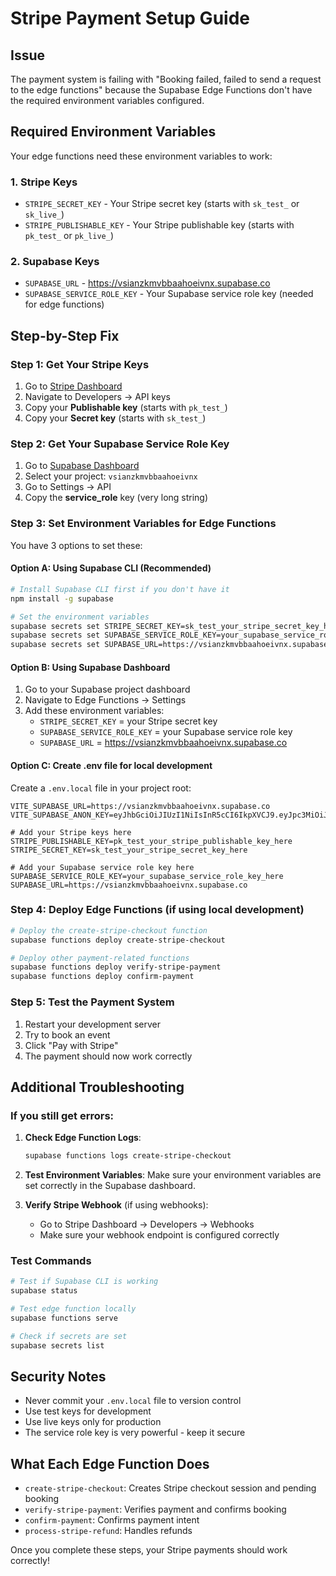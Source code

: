 # Stripe Payment Setup Guide

## Issue
The payment system is failing with "Booking failed, failed to send a request to the edge functions" because the Supabase Edge Functions don't have the required environment variables configured.

## Required Environment Variables

Your edge functions need these environment variables to work:

### 1. Stripe Keys
- `STRIPE_SECRET_KEY` - Your Stripe secret key (starts with `sk_test_` or `sk_live_`)
- `STRIPE_PUBLISHABLE_KEY` - Your Stripe publishable key (starts with `pk_test_` or `pk_live_`)

### 2. Supabase Keys  
- `SUPABASE_URL` - https://vsianzkmvbbaahoeivnx.supabase.co
- `SUPABASE_SERVICE_ROLE_KEY` - Your Supabase service role key (needed for edge functions)

## Step-by-Step Fix

### Step 1: Get Your Stripe Keys
1. Go to [Stripe Dashboard](https://dashboard.stripe.com/)
2. Navigate to Developers → API keys
3. Copy your **Publishable key** (starts with `pk_test_`)
4. Copy your **Secret key** (starts with `sk_test_`)

### Step 2: Get Your Supabase Service Role Key
1. Go to [Supabase Dashboard](https://supabase.com/dashboard)
2. Select your project: `vsianzkmvbbaahoeivnx`
3. Go to Settings → API
4. Copy the **service_role** key (very long string)

### Step 3: Set Environment Variables for Edge Functions

You have 3 options to set these:

#### Option A: Using Supabase CLI (Recommended)
```bash
# Install Supabase CLI first if you don't have it
npm install -g supabase

# Set the environment variables
supabase secrets set STRIPE_SECRET_KEY=sk_test_your_stripe_secret_key_here
supabase secrets set SUPABASE_SERVICE_ROLE_KEY=your_supabase_service_role_key_here
supabase secrets set SUPABASE_URL=https://vsianzkmvbbaahoeivnx.supabase.co
```

#### Option B: Using Supabase Dashboard
1. Go to your Supabase project dashboard
2. Navigate to Edge Functions → Settings
3. Add these environment variables:
   - `STRIPE_SECRET_KEY` = your Stripe secret key
   - `SUPABASE_SERVICE_ROLE_KEY` = your Supabase service role key  
   - `SUPABASE_URL` = https://vsianzkmvbbaahoeivnx.supabase.co

#### Option C: Create .env file for local development
Create a `.env.local` file in your project root:
```
VITE_SUPABASE_URL=https://vsianzkmvbbaahoeivnx.supabase.co
VITE_SUPABASE_ANON_KEY=eyJhbGciOiJIUzI1NiIsInR5cCI6IkpXVCJ9.eyJpc3MiOiJzdXBhYmFzZSIsInJlZiI6InZzaWFuemttdmJiYWFob2Vpdm54Iiwicm9sZSI6ImFub24iLCJpYXQiOjE3NDc5OTg2MDYsImV4cCI6MjA2MzU3NDYwNn0.wWx7pSYfUJTIMuSvBluxPDgqU8SuKuGI4TQTUOEAKh0

# Add your Stripe keys here
STRIPE_PUBLISHABLE_KEY=pk_test_your_stripe_publishable_key_here
STRIPE_SECRET_KEY=sk_test_your_stripe_secret_key_here

# Add your Supabase service role key here  
SUPABASE_SERVICE_ROLE_KEY=your_supabase_service_role_key_here
SUPABASE_URL=https://vsianzkmvbbaahoeivnx.supabase.co
```

### Step 4: Deploy Edge Functions (if using local development)
```bash
# Deploy the create-stripe-checkout function
supabase functions deploy create-stripe-checkout

# Deploy other payment-related functions
supabase functions deploy verify-stripe-payment
supabase functions deploy confirm-payment
```

### Step 5: Test the Payment System
1. Restart your development server
2. Try to book an event
3. Click "Pay with Stripe"
4. The payment should now work correctly

## Additional Troubleshooting

### If you still get errors:

1. **Check Edge Function Logs**:
   ```bash
   supabase functions logs create-stripe-checkout
   ```

2. **Test Environment Variables**:
   Make sure your environment variables are set correctly in the Supabase dashboard.

3. **Verify Stripe Webhook** (if using webhooks):
   - Go to Stripe Dashboard → Developers → Webhooks
   - Make sure your webhook endpoint is configured correctly

### Test Commands
```bash
# Test if Supabase CLI is working
supabase status

# Test edge function locally
supabase functions serve

# Check if secrets are set
supabase secrets list
```

## Security Notes
- Never commit your `.env.local` file to version control
- Use test keys for development
- Use live keys only for production
- The service role key is very powerful - keep it secure

## What Each Edge Function Does
- `create-stripe-checkout`: Creates Stripe checkout session and pending booking
- `verify-stripe-payment`: Verifies payment and confirms booking  
- `confirm-payment`: Confirms payment intent
- `process-stripe-refund`: Handles refunds

Once you complete these steps, your Stripe payments should work correctly! 